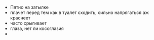 - Пятно на затылке
- плачет перед тем как в туалет сходить, сильно напрягаться аж краснеет
- часто срыгивает
- глаза, нет ли косоглазия
- 